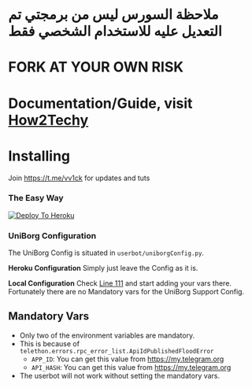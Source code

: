 # ملاحظة السورس ليس من برمجتي تم التعديل عليه للاستخدام الشخصي فقط 
# FORK AT YOUR OWN RISK
# Documentation/Guide, visit [How2Techy](https://how2techy.com/x-tra-userbot-plugin-guide-part1/)
# Installing
Join https://t.me/vv1ck for updates and tuts
### The Easy Way

[![Deploy To Heroku](https://www.herokucdn.com/deploy/button.svg)](https://heroku.com/deploy)


### UniBorg Configuration

The UniBorg Config is situated in `userbot/uniborgConfig.py`.

**Heroku Configuration**
Simply just leave the Config as it is.

**Local Configuration**
Check [Line 111](https://github.com/Total-Noob-69/X-tra-Telegram/blob/master/userbot/uniborgConfig.py#L111) and start adding your vars there.
Fortunately there are no Mandatory vars for the UniBorg Support Config.

## Mandatory Vars

- Only two of the environment variables are mandatory.
- This is because of `telethon.errors.rpc_error_list.ApiIdPublishedFloodError`
    - `APP_ID`:   You can get this value from https://my.telegram.org
    - `API_HASH`:   You can get this value from https://my.telegram.org
- The userbot will not work without setting the mandatory vars.
